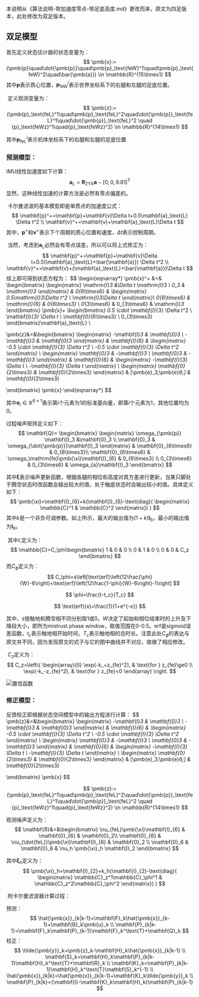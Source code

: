 本说明从《算法说明-带加速度零点-带足底高度.md》更改而来，原文为四足版本，此处修改为双足版本。



## 双足模型

首先定义状态估计器的状态变量为：
$$
\pmb{x}:=(\pmb{p}\quad\dot{\pmb{p}}\quad\pmb{p}_\text{feW}^1\quad\pmb{p}_\text{feW}^2\quad\bar{\pmb{a}}) \in \mathbb{R}^{15\times1}
$$
其中$\pmb{p}$表示质心位置，$\pmb{p}_\text{feW}^i$表示世界坐标系下的右腿和左腿的足底位置。

​	定义观测变量为：
$$
\pmb{z}:=(\pmb{p}_\text{feL}^1\quad\pmb{p}_\text{feL}^2\quad\dot{\pmb{p}}_\text{feL}^1\quad\dot{\pmb{p}}_\text{feL}^2 \quad {p}_\text{feWz}^1\quad{p}_\text{feWz}^2) \in \mathbb{R}^{14\times1}
$$

其中$\pmb{p}_\text{feL}^i$表示机体坐标系下的右腿和左腿的足底位置

### **预测模型：**

IMU线性加速度如下计算：
$$
\mathbf{a}_\text{L}=\mathbf{R}_\mathrm{ZYX}\mathbf{a}-[0,0,9.81]^\text{T}
$$
​        显然，这种线性加速的计算方法是必然有零点偏差的。

​        卡尔曼滤波的基本模型即是单质点的加速度公式：
$$
\mathbf{p}^+=\mathbf{p}+\mathbf{v}\Delta t+0.5\mathbf{a}_\text{L} \Delta t^2 \\
\mathbf{v}^+=\mathbf{v}+\mathbf{a}_\text{L}\Delta t
$$
其中，$\mathbf{p}^+$和$\mathbf{v}^+$表示下个周期的质心位置和速度，$\Delta t$表示控制周期。

​      当然，考虑到$\mathbf{a}_\text{L}$必然会有零点误差，所以可以将上式修正为：
$$
\mathbf{p}^+=\mathbf{p}+\mathbf{v}\Delta t+0.5(\mathbf{a}_\text{L}+\bar{\mathbf{a}}) \Delta t^2 \\
\mathbf{v}^+=\mathbf{v}+(\mathbf{a}_\text{L}+\bar{\mathbf{a}})\Delta t
$$
  综上即可得到状态方程为：
$$
\begin{eqnarray*}
\pmb{x}^+ &=&
\begin{bmatrix}
\begin{matrix}
\mathrm{I}_3 &\Delta t \mathrm{I}_3 \\
0_3 & \mathrm{I}_3 
\end{matrix} & 0_{6\times6} & 
\begin{matrix} 0.5\mathrm{I}_3\Delta t^2 \\ \mathrm{I}_3\Delta t \end{matrix}\\
0_{6\times6} & \mathrm{I}_{6} & 0_{6\times3} \\
0_{3\times6} & 0_{3\times6} & \mathrm{I}_3
\end{bmatrix}
\pmb{x}+
\begin{bmatrix} 0.5 \cdot \mathbf{I}_{3} \Delta t^2 \\
\mathbf{I}_{3} \Delta t \\
\mathbf{0}_{6\times3} \\
0_{3\times3}
\end{bmatrix}\mathbf{a}_\text{L} \\

\pmb{z}&=&\begin{bmatrix}
\begin{matrix}
-\mathbf{I}_3 & \mathbf{0}_3 \\
-\mathbf{I}_3 & \mathbf{0}_3
\end{matrix} & \mathbf{I}_{6}  &
\begin{matrix}
-0.5 \cdot \mathbf{I}_{3} \Delta t^2 \\
-0.5 \cdot \mathbf{I}_{3} \Delta t^2
\end{matrix}    \\
\begin{matrix}
\mathbf{0}_3 & -\mathbf{I}_3 \\
\mathbf{0}_3 & -\mathbf{I}_3
\end{matrix} & \mathbf{0}_{6} &
\begin{matrix}
-\mathbf{I}_{3} \Delta t \\
-\mathbf{I}_{3} \Delta t
\end{matrix} \\
\begin{matrix}
\mathbf{0}_{2\times3} & \mathbf{0}_{2\times3} 
\end{matrix}
& [\pmb{e}_3;\pmb{e}_6;] 
& \mathbf{0}_{2\times3}

\end{bmatrix}
\pmb{x}
\end{eqnarray*}
$$

其中$\pmb{e}_i\in \mathbb{R}^{6\times1}$表示第$i$个元素为1的标准基向量，即第$i$个元素为1，其他位置均为0。

过程噪声矩阵定义如下：
$$
\mathbf{Q}=
\begin{bmatrix}
\begin{matrix}
\omega_{\pmb{p}} \mathbf{I}_3 &\mathbf{0}_3 \\
\mathbf{0}_3 & \omega_{\dot{\pmb{p}}}\mathbf{I}_3 
\end{matrix} & \mathbf{0}_{6\times6} & 0_{6\times3}\\
\mathbf{0}_{6\times6} & \omega_\mathrm{fe}\pmb{\xi}\mathbf{I}_{6} & 0_{6\times3} \\
0_{3\times6} & 0_{3\times6} & \omega_{a}\mathbf{I}_3
\end{bmatrix}
$$

其中$\pmb{\xi}$表示噪声更新函数，根据各腿的相位和高度对其方差进行更新，当某只脚处于腾空状态时改函数会输出较大的值，处于触底状态时会输出较小的值。具体定义如下：
$$
\pmb{\xi}=\mathbf{I}_{6}+k(\mathbf{I}_{6}-\text{diag}(
\begin{matrix}
\mathbb{C}^1 & \mathbb{C}^2
\end{matrix}) )
$$
其中$k$是一个非负可调参数。如上所示，最大的输出值为$(1+k)\mathbf{I}_{6}$，最小的输出值为$\mathbf{I}_{6}$。

​		其中$\mathbb{C}$定义为：
$$
\mathbb{C}=C_\phi\begin{bmatrix}
1 & 0 & 0 \\
0 & 1 & 0 \\
0 & 0 & C_z
\end{bmatrix}
$$
而$C_\phi$定义为：
$$
C_\phi=s\left[\text{erf}\left(12\frac{\phi}{W}-6\right)+\text{erf}\left(12\frac{1-\phi}{W}-6\right)-1\right]
$$

$$
\phi=\frac{t-t_c}{T_c}
$$

$$
\text{erf}(x)=\frac{1}{1+e^{-x}}
$$

其中，$s$按触地和腾空相不同分别取1或0。$W$决定了起始和相位结束时的上升及下降段大小，即所为mistrust phase window，取值范围在0-0.5。erf是sigmoid误差函数，$t_c$表示触地相开始时间，$T_c$表示触地相的总时长。注意此处$C_{\phi}$的表达与原文并不同，因为发现原文的式子与它的图中曲线并不对应，故做了相应修改。

​		$C_z$定义为：
$$
C_z=\left\{
\begin{array}{ll}
\exp(-k_+z_{fe}^2), & \text{for } z_{fe}\ge0 \\
\exp(-k_-z_{fe}^2), & \text{for } z_{fe}<0
\end{array}
\right.
$$

![置信函数](E:\CASIA_Research\Research_Projects\Bonnie双足机器人\状态估计\置信函数.png)

### **修正模型：**

反馈校正即根据状态空间模型中的输出方程进行计算：
$$
\pmb{z}&=&\begin{bmatrix}
\begin{matrix}
-\mathbf{I}_3 & \mathbf{0}_3 \\
-\mathbf{I}_3 & \mathbf{0}_3
\end{matrix} & \mathbf{I}_{6}  &
\begin{matrix}
-0.5 \cdot \mathbf{I}_{3} \Delta t^2 \\
-0.5 \cdot \mathbf{I}_{3} \Delta t^2
\end{matrix}    \\
\begin{matrix}
\mathbf{0}_3 & -\mathbf{I}_3 \\
\mathbf{0}_3 & -\mathbf{I}_3
\end{matrix} & \mathbf{0}_{6} &
\begin{matrix}
-\mathbf{I}_{3} \Delta t \\
-\mathbf{I}_{3} \Delta t
\end{matrix} \\
\begin{matrix}
\mathbf{0}_{2\times3} & \mathbf{0}_{2\times3} 
\end{matrix}
& [\pmb{e}_3;\pmb{e}_6;] 
& \mathbf{0}_{2\times3}

\end{bmatrix}
\pmb{x}
$$

$$
\pmb{z}:=(\pmb{p}_\text{feL}^1\quad\pmb{p}_\text{feL}^2\quad\dot{\pmb{p}}_\text{feL}^1\quad\dot{\pmb{p}}_\text{feL}^2 \quad {p}_\text{feWz}^1\quad{p}_\text{feWz}^2) \in \mathbb{R}^{14\times1}
$$



观测噪声定义为：
$$
\mathbf{R}&=&\begin{bmatrix}
 \nu_{feL}\pmb{\xi}\mathbf{I}_{6} & \mathbf{0}_{6}  & \mathbf{0}_2\\
 \mathbf{0}_{6} & \nu_{\dot{feL}}\pmb{\xi}\mathbf{I}_{6} & \mathbf{0}_2 \\
 \mathbf{0}_6 & \mathbf{0}_6 & \nu_h \pmb{\xi}_h \mathbf{I}_2 \end{bmatrix}
$$

其中$\pmb{\xi}_h$定义为：
$$
\pmb{\xi}_h=\mathbf{I}_{2}+k_h(\mathbf{I}_{2}-\text{diag}(
\begin{matrix}
\mathbb{C}_z^1\mathbb{C}_\phi^1 & \mathbb{C}_z^2\mathbb{C}_\phi^2
\end{matrix}) )
$$



​		附卡尔曼滤波器计算过程：

预测：
$$
\hat{\pmb{x}}_{k|k-1}=\mathbf{F}_k\hat{\pmb{x}}_{k-1}+\mathbf{B}_k\pmb{u}_k \\
\mathbf{P}_{k|k-1}=\mathbf{F}_k\mathbf{P}_{k-1}\mathbf{F}_k^\text{T}+\mathbf{Q}_k
$$
校正：
$$
\tilde{\pmb{y}}_k=\pmb{z}_k-\mathbf{H}_k\hat{\pmb{x}}_{k|k-1} \\
\mathbf{S}_k=\mathbf{H}_k\mathbf{P}_{k|k-1}\mathbf{H}_k^\text{T}+\mathbf{R}_k \\
\mathbf{K}_k=\mathbf{P}_{k|k-1}\mathbf{H}_k^\text{T}\mathbf{S}_k^{-1} \\
\hat{\pmb{x}}_{k|k}=\hat{\pmb{x}}_{k|k-1}+\mathbf{K}_k\tilde{\pmb{y}}_k \\
\mathbf{P}_{k|k}=(\mathbf{I}-\mathbf{K}_k\mathbf{H}_k)\mathbf{P}_{k|k-1}
$$



